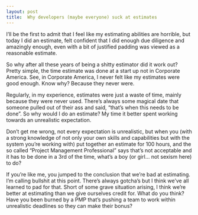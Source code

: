 ```yaml
---
layout: post
title:  Why developers (maybe everyone) suck at estimates
---
```


I’ll be the first to admit that I feel like my estimating abilities are horrible, but today I did an estimate, felt confident that I did enough due diligence and amazingly enough, even with a bit of justified padding was viewed as a reasonable estimate.

So why after all these years of being a shitty estimator did it work out? Pretty simple, the time estimate was done at a start up not in Corporate America. See, in Corporate America, I never felt like my estimates were good enough. Know why? Because they never were.

Regularly, in my experience, estimates were just a waste of time, mainly because they were never used. There’s always some magical date that someone pulled out of their ass and said, “that’s when this needs to be done”. So why would I do an estimate? My time it better spent working towards an unrealistic expectation.

Don’t get me wrong, not every expectation is unrealistic, but when you (with a strong knowledge of not only your own skills and capabilities but with the system you’re working with) put together an estimate for 100 hours, and the so called “Project Management Professional” says that’s not acceptable and it has to be done in a 3rd of the time, what’s a boy (or girl… not sexism here) to do?

If you’re like me, you jumped to the conclusion that we’re bad at estimating. I’m calling bullshit at this point. There’s always gotcha’s but I think we’ve all learned to pad for that. Short of some grave situation arising, I think we’re better at estimating than we give ourselves credit for. What do you think? Have you been burned by a PMP that’s pushing a team to work within unrealistic deadlines so they can make their bonus?
